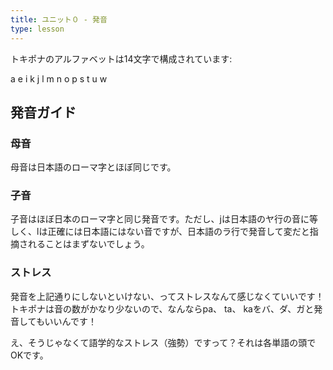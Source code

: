 ```yaml
---
title: ユニット０ - 発音
type: lesson
---
```

トキポナのアルファベットは14文字で構成されています:

a e i k j l m n o p s t u w

## 発音ガイド
### 母音
母音は日本語のローマ字とほぼ同じです。

### 子音
子音はほぼ日本のローマ字と同じ発音です。ただし、jは日本語のヤ行の音に等しく、lは正確には日本語にはない音ですが、日本語のラ行で発音して変だと指摘されることはまずないでしょう。

###  ストレス
発音を上記通りにしないといけない、ってストレスなんて感じなくていいです！トキポナは音の数がかなり少ないので、なんならpa、 ta、 kaをバ、ダ、ガと発音してもいいんです！

え、そうじゃなくて語学的なストレス（強勢）ですって？それは各単語の頭でOKです。